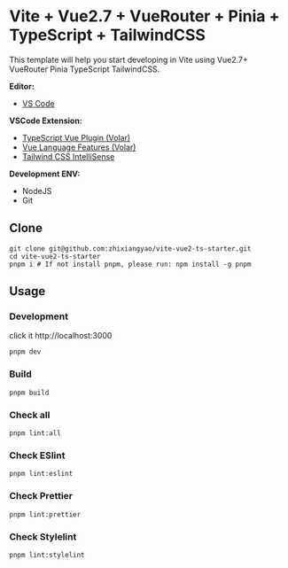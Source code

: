 # Vite + Vue2.7 + VueRouter + Pinia + TypeScript + TailwindCSS

This template will help you start developing in Vite using Vue2.7+ VueRouter Pinia TypeScript TailwindCSS.

**Editor:**

- [VS Code](https://code.visualstudio.com/)

**VSCode Extension:**

- [TypeScript Vue Plugin (Volar)](https://marketplace.visualstudio.com/items?itemName=Vue.vscode-typescript-vue-plugin)
- [Vue Language Features (Volar)](https://marketplace.visualstudio.com/items?itemName=Vue.volar)
- [Tailwind CSS IntelliSense](https://marketplace.visualstudio.com/items?itemName=bradlc.vscode-tailwindcss)

**Development ENV:**

- NodeJS
- Git

## Clone

```shell
git clone git@github.com:zhixiangyao/vite-vue2-ts-starter.git
cd vite-vue2-ts-starter
pnpm i # If not install pnpm, please run: npm install -g pnpm
```

## Usage

### Development

click it http://localhost:3000

```shell
pnpm dev
```

### Build

```shell
pnpm build
```

### Check all

```shell
pnpm lint:all
```

### Check ESlint

```shell
pnpm lint:eslint
```

### Check Prettier

```shell
pnpm lint:prettier
```

### Check Stylelint

```shell
pnpm lint:stylelint
```
